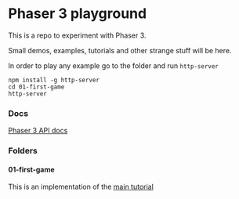 # Phaser 3 playground

This is a repo to experiment with Phaser 3.

Small demos, examples, tutorials and other strange stuff will be here.

In order to play any example go to the folder and run `http-server`

```
npm install -g http-server
cd 01-first-game
http-server
```

### Docs

[Phaser 3 API docs](https://photonstorm.github.io/phaser3-docs/)

### Folders

#### 01-first-game

This is an implementation of the [main tutorial](http://phaser.io/tutorials/making-your-first-phaser-3-game)
